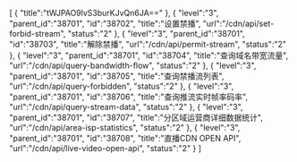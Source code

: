[
	{
		"title":"tWJPAO9lvS3burKJvQn6JA=="
	},
	{
		"level":"3",
		"parent_id":"38701",
		"id":"38702",
		"title":"设置禁播",
		"url":"/cdn/api/set-forbid-stream",
		"status":"2"
	},
	{
		"level":"3",
		"parent_id":"38701",
		"id":"38703",
		"title":"解除禁播",
		"url":"/cdn/api/permit-stream",
		"status":"2"
	},
	{
		"level":"3",
		"parent_id":"38701",
		"id":"38704",
		"title":"查询域名带宽流量",
		"url":"/cdn/api/query-bandwidth-flow",
		"status":"2"
	},
	{
		"level":"3",
		"parent_id":"38701",
		"id":"38705",
		"title":"查询禁播流列表",
		"url":"/cdn/api/query-forbidden",
		"status":"2"
	},
	{
		"level":"3",
		"parent_id":"38701",
		"id":"38706",
		"title":"查询推流实时帧率码率",
		"url":"/cdn/api/query-stream-data",
		"status":"2"
	},
	{
		"level":"3",
		"parent_id":"38701",
		"id":"38707",
		"title":"分区域运营商详细数据统计",
		"url":"/cdn/api/area-isp-statistics",
		"status":"2"
	},
	{
		"level":"3",
		"parent_id":"38701",
		"id":"38708",
		"title":"直播CDN OPEN API",
		"url":"/cdn/api/live-video-open-api",
		"status":"2"
	}
]
